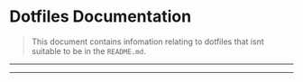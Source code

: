 # Dotfiles Documentation

> This document contains infomation relating to dotfiles that isnt suitable to be in the `README.md`.

---



---
